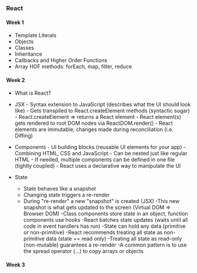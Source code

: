 ### React

#### Week 1

  * Template Literals
  * Objects
  * Classes
  * Inheritance
  * Callbacks and Higher Order Functions
  * Array HOF methods: forEach, map, filter, reduce

#### Week 2

  * What is React?
  * JSX 
        - Syntax extension to JavaScript (describes what the UI should look like)
        - Gets transpiled to React.createElement methods (syntactic sugar)
        - React.createElement => returns a React element
        - React element(s) gets rendered to root DOM nodes via ReactDOM.render()
        - React elements are immutable; changes made during reconciliation (i.e. Diffing)

  * Components 
        - UI building blocks (reusable UI elements for your app)
        - Combining HTML, CSS and JavaScript <ComponentName />
        - Can be nested just like regular HTML
        - If needed, multiple components can be defined in one file (tightly coupled)
        - React uses a declarative way to manipulate the UI

  * State
    * State behaves like a snapshot
    * Changing state triggers a re-render
    * During "re-render" a new "snapshot" is created (JSX)
        -This new snapshot is what gets updated to the screen (Virtual DOM => Browser DOM)
        -Class components store state in an object, function components use hooks
        -React batches state updates (waits until all code in event handlers has run)
        -State can hold any data (primitive or non-primitive)
        -React recommends treating all state as non-primitive data (state == read only)
        -Treating all state as read-only (non-mutable) guarantees a re-render
        -A common pattern is to use the spread operator (...) to copy arrays or objects

#### Week 3



  